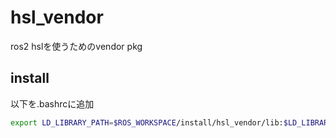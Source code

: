 # hsl_vendor
ros2 hslを使うためのvendor pkg
## install
以下を.bashrcに追加
```bash
export LD_LIBRARY_PATH=$ROS_WORKSPACE/install/hsl_vendor/lib:$LD_LIBRARY_PATH
```